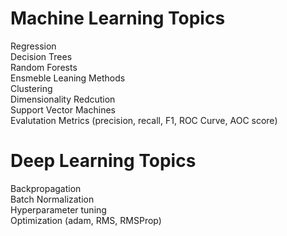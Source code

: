 # Machine Learning Topics<br>
Regression<br>
Decision Trees<br>
Random Forests<br>
Ensmeble Leaning Methods<br>
Clustering<br>
Dimensionality Redcution<br>
Support Vector Machines<br>
Evalutation Metrics (precision, recall, F1, ROC Curve, AOC score)<br>

# Deep Learning Topics<br>
Backpropagation<br>
Batch Normalization<br>
Hyperparameter tuning<br>
Optimization (adam, RMS, RMSProp)<br>
